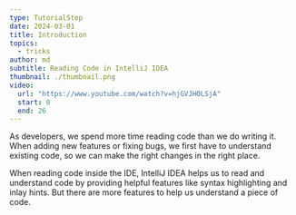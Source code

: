 ```yaml
---
type: TutorialStep
date: 2024-03-01
title: Introduction
topics:
  - tricks
author: md
subtitle: Reading Code in IntelliJ IDEA
thumbnail: ./thumbnail.png
video:
  url: "https://www.youtube.com/watch?v=hjGVJHOLSjA"
  start: 0
  end: 26
---
```


As developers, we spend more time reading code than we do writing it. When adding new features or fixing bugs, we first have to understand existing code, so we can make the right changes in the right place.

When reading code inside the IDE, IntelliJ IDEA helps us to read and understand code by providing helpful features like syntax highlighting and inlay hints. But there are more features to help us understand a piece of code.
